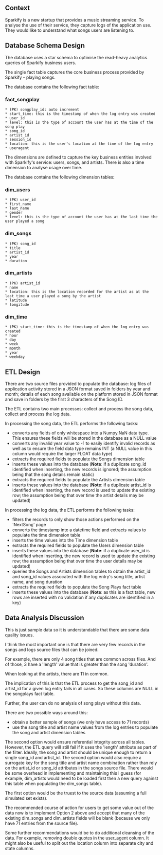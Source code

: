 ## Context
Sparkify is a new startup that provides a music streaming service.
To analyse the use of their service, they capture logs of the application use.
They would like to understand what songs users are listening to.

## Database Schema Design
The database uses a star schema to optimise the read-heavy analytics queries of Sparkify business users.

The single fact table captures the core business process provided by Sparkify - playing songs.

The database contains the following fact table:
### fact_songplay
    * (PK) songplay_id: auto increment
    * start_time: this is the timestamp of when the log entry was created
    * user_id
    * level: this is the type of account the user has at the time of the song play
    * song_id
    * artist_id
    * session_id
    * location: this is the user's location at the time of the log entry
    * useragent

The dimensions are defined to capture the key business entities involved with Sparkify's service: users, songs, and artists.  There is also a time dimension to analyse usage over time.

The database contains the following dimension tables:
### dim_users
    * (PK) user_id
    * first_name
    * last_name
    * gender
    * level: this is the type of account the user has at the last time the user played a song
### dim_songs
    * (PK) song_id
    * title
    * artist_id
    * year
    * duration
### dim_artists
    * (PK) artist_id
    * name
    * location: this is the location recorded for the artist as at the last time a user played a song by the artist
    * latitude
    * longitude
### dim_time
    * (PK) start_time: this is the timestamp of when the log entry was created
    * hour
    * day
    * week
    * month
    * year
    * weekday

## ETL Design
There are two source files provided to populate the database: log files of application activity stored in a JSON format saved in folders by year and month; details of each song available on the platform stored in JSON format and save in folders by the first 3 characters of the Song ID.

The ETL contains two main processes: collect and process the song data, collect and process the log data.

In processing the song data, the ETL performs the following tasks:
* converts any fields of only whitespace into a Numpy.NaN data type.  This ensures these fields will be stored in the database as a NULL value
* converts any invalid year value to -1 to easily identify invalid records as well as to ensure the field data type remains INT (a NULL value in this column would require the larger FLOAT data type)
* extracts the required fields to populate the Songs dimension table
* inserts these values into the database (**Note**: if a duplicate song_id identified when inserting, the new records is ignored; the assumption being that the song details remain static)
* extracts the required fields to populate the Artists dimension table
* inserts these values into the database (**Note**: if a duplicate artist_id is identified when inserting, the new record is used to update the existing row; the assumption being that over time the artist details may be updated)

In processing the log data, the ETL performs the following tasks:
* filters the records to only show those actions performed on the 'NextSong' page
* converts the timestamp into a datetime field and extracts values to populate the time dimension table
* inserts the time values into the Time dimension table
* extracts the required fields to populate the Users dimension table
* inserts these values into the database (**Note**: if a duplicate user_id is identified when inserting, the new record is used to update the existing row; the assumption being that over time the user details may be updated)
* queries the Songs and Artists dimension tables to obtain the artist_id and song_id values assocated with the log entry's song title, artist name, and song duration
* extracts the required fields to populate the Song Plays fact table
* inserts these values into the database (**Note**: as this is a fact table, new rows are inserted with no validation if any duplicates are identified in a key)
 
## Data Analysis Discussion

This is just sample data so it is understandable that there are some data quality issues.

I think the most important one is that there are very few records in the songs and logs source files that can be joined.

For example, there are only 4 song titles that are common across files.  And of those, 3 have a 'length' value that is greater than the song 'duration'.

When looking at the artists, there are 11 in common.

The implication of this is that the ETL process to get the song_id and artist_id for a given log entry fails in all cases.  So these columns are NULL in the songplays fact table.

Further, the user can do no analysis of song plays without this data.

There are two possible ways around this:
* obtain a better sample of songs (we only have access to 71 records)
* use the song title and artist name values from the log entries to populate the song and artist dimension tables.

The second option would ensure referential integrity across all tables.  However, the ETL query will still fail if it uses the 'length' attribute as part of the filter.  Ideally, the song and artist should be unique enough to return a single song_id and artist_id.  The second option would also require a surrogate key for the song title and artist name combination rather than rely on the artist_id or song_id attributes in the songs source file.  There would be some overhead in implementing and maintaining this I guess (for example, dim_artists would need to be loaded first then a new query against this table when populating the dim_songs table).

The first option would be the truest to the source data (assuming a full simulated set exists).

The recommended course of action for users to get some value out of the data now is to implement Option 2 above and accept that many of the existing dim_songs and dim_artists fields will be blank (because we only have 71 entries from the source file).

Some further recommendations would be to do additional cleansing of the data.  For example, removing double quotes in the user_agent column.  It might also be useful to split out the location column into separate city and state columns.